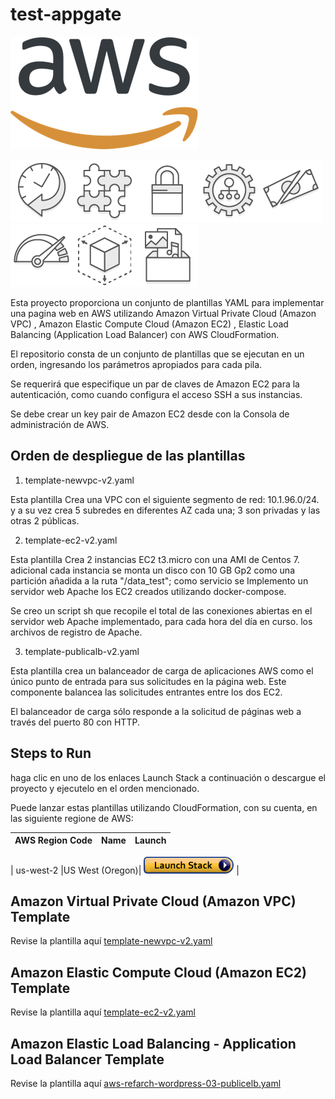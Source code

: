 # test-appgate
![](images/AWS_logo_PMS_300x180.png)

![](images/100x100_benefit_available.png)![](images/100x100_benefit_ingergration.png)![](images/100x100_benefit_ecryption-lock.png)![](images/100x100_benefit_fully-managed.png)![](images/100x100_benefit_lowcost-affordable.png)![](images/100x100_benefit_performance.png)![](images/100x100_benefit_scalable.png)![](images/100x100_benefit_storage.png)

Esta proyecto proporciona un conjunto de plantillas YAML para implementar una pagina web en AWS utilizando Amazon Virtual Private Cloud (Amazon VPC) , Amazon Elastic Compute Cloud (Amazon EC2) , Elastic Load Balancing (Application Load Balancer) con AWS CloudFormation.

El repositorio consta de un conjunto de plantillas que se ejecutan en un orden, ingresando los parámetros apropiados para cada pila.

Se requerirá que especifique un par de claves de Amazon EC2 para la autenticación, como cuando configura el acceso SSH a sus instancias.

Se debe crear un key pair de Amazon EC2 desde con la Consola de administración de AWS.

## Orden de despliegue de las plantillas

1. template-newvpc-v2.yaml

Esta plantilla Crea una VPC con el siguiente segmento de red: 10.1.96.0/24. y a su vez crea 5 subredes en diferentes AZ cada una; 3 son privadas y las otras 2 públicas.

2. template-ec2-v2.yaml

Esta plantilla Crea 2 instancias EC2 t3.micro con una AMI de Centos 7. adicional cada instancia se monta un disco con 10 GB Gp2 como una partición añadida a la ruta "/data_test"; como servicio se Implemento un servidor web Apache los EC2 creados utilizando docker-compose.

Se creo un script sh que recopile el total de las conexiones abiertas en el servidor web Apache implementado, para cada hora del día en curso. los archivos de registro de Apache.

3. template-publicalb-v2.yaml

Esta plantilla crea un balanceador de carga de aplicaciones AWS como el único punto de entrada para sus solicitudes en la página web. Este componente balancea las solicitudes entrantes entre los dos EC2.

El balanceador de carga sólo responde a la solicitud de páginas web a través del puerto 80 con HTTP.


## Steps to Run

haga clic en uno de los enlaces Launch Stack a continuación o descargue el proyecto y ejecutelo en el orden mencionado.

Puede lanzar estas plantillas utilizando CloudFormation, con su cuenta, en las siguiente regione de AWS:

| AWS Region Code | Name | Launch |
| --- | --- | --- 

| us-west-2 |US West (Oregon)| [![cloudformation-launch-stack](images/cloudformation-launch-stack.png)](https://console.aws.amazon.com/cloudformation/home?region=us-west-2#/stacks/new?stackName=WordPress&templateURL=https://s3.amazonaws.com/aws-refarch/wordpress/latest/templates/aws-refarch-wordpress-master-newvpc.yaml) |

## Amazon Virtual Private Cloud (Amazon VPC) Template
Revise la plantilla aquí  [template-newvpc-v2.yaml](templates/template-newvpc-v2.yaml)

## Amazon Elastic Compute Cloud (Amazon EC2) Template
Revise la plantilla aquí  [template-ec2-v2.yaml](templates/template-ec2-v2.yaml)

## Amazon Elastic Load Balancing - Application Load Balancer Template
Revise la plantilla aquí  [aws-refarch-wordpress-03-publicelb.yaml](templates/template-publicalb-v2.yaml)